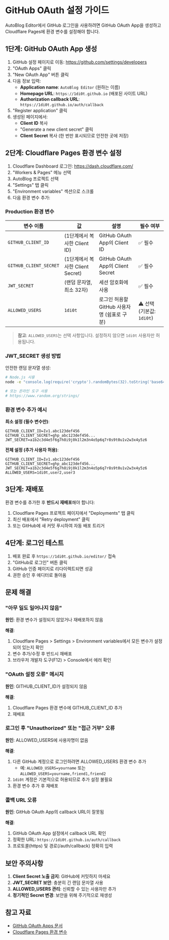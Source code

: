 # GitHub OAuth 설정 가이드

AutoBlog Editor에서 GitHub 로그인을 사용하려면 GitHub OAuth App을 생성하고 Cloudflare Pages에 환경 변수를 설정해야 합니다.

## 1단계: GitHub OAuth App 생성

1. GitHub 설정 페이지로 이동: https://github.com/settings/developers
2. "OAuth Apps" 클릭
3. "New OAuth App" 버튼 클릭
4. 다음 정보 입력:
   - **Application name**: `AutoBlog Editor` (원하는 이름)
   - **Homepage URL**: `https://1di0t.github.io` (배포된 사이트 URL)
   - **Authorization callback URL**: `https://1di0t.github.io/auth/callback`
5. "Register application" 클릭
6. 생성된 페이지에서:
   - **Client ID** 복사
   - "Generate a new client secret" 클릭
   - **Client Secret** 복사 (한 번만 표시되므로 안전한 곳에 저장)

## 2단계: Cloudflare Pages 환경 변수 설정

1. Cloudflare Dashboard 로그인: https://dash.cloudflare.com/
2. "Workers & Pages" 메뉴 선택
3. AutoBlog 프로젝트 선택
4. "Settings" 탭 클릭
5. "Environment variables" 섹션으로 스크롤
6. 다음 환경 변수 추가:

### Production 환경 변수

| 변수 이름 | 값 | 설명 | 필수 여부 |
|----------|-----|------|----------|
| `GITHUB_CLIENT_ID` | (1단계에서 복사한 Client ID) | GitHub OAuth App의 Client ID | ✅ 필수 |
| `GITHUB_CLIENT_SECRET` | (1단계에서 복사한 Client Secret) | GitHub OAuth App의 Client Secret | ✅ 필수 |
| `JWT_SECRET` | (랜덤 문자열, 최소 32자) | 세션 암호화에 사용 | ✅ 필수 |
| `ALLOWED_USERS` | `1di0t` | 로그인 허용할 GitHub 사용자명 (쉼표로 구분) | ⚠️ 선택 (기본값: `1di0t`) |

> **참고**: `ALLOWED_USERS`는 선택 사항입니다. 설정하지 않으면 `1di0t` 사용자만 허용됩니다.

### JWT_SECRET 생성 방법

안전한 랜덤 문자열 생성:

```bash
# Node.js 사용
node -e "console.log(require('crypto').randomBytes(32).toString('base64'))"

# 또는 온라인 도구 사용
# https://www.random.org/strings/
```

### 환경 변수 추가 예시

**최소 설정 (필수 변수만)**:
```
GITHUB_CLIENT_ID=Iv1.abc123def456
GITHUB_CLIENT_SECRET=ghp_abc123def456...
JWT_SECRET=a1b2c3d4e5f6g7h8i9j0k1l2m3n4o5p6q7r8s9t0u1v2w3x4y5z6
```

**전체 설정 (추가 사용자 허용)**:
```
GITHUB_CLIENT_ID=Iv1.abc123def456
GITHUB_CLIENT_SECRET=ghp_abc123def456...
JWT_SECRET=a1b2c3d4e5f6g7h8i9j0k1l2m3n4o5p6q7r8s9t0u1v2w3x4y5z6
ALLOWED_USERS=1di0t,user2,user3
```

## 3단계: 재배포

환경 변수를 추가한 후 **반드시 재배포**해야 합니다:

1. Cloudflare Pages 프로젝트 페이지에서 "Deployments" 탭 클릭
2. 최신 배포에서 "Retry deployment" 클릭
3. 또는 GitHub에 새 커밋 푸시하여 자동 배포 트리거

## 4단계: 로그인 테스트

1. 배포 완료 후 `https://1di0t.github.io/editor/` 접속
2. "GitHub로 로그인" 버튼 클릭
3. GitHub 인증 페이지로 리다이렉트되면 성공
4. 권한 승인 후 에디터로 돌아옴

## 문제 해결

### "아무 일도 일어나지 않음"

**원인**: 환경 변수가 설정되지 않았거나 재배포하지 않음

**해결**:
1. Cloudflare Pages > Settings > Environment variables에서 모든 변수가 설정되어 있는지 확인
2. 변수 추가/수정 후 반드시 재배포
3. 브라우저 개발자 도구(F12) > Console에서 에러 확인

### "OAuth 설정 오류" 메시지

**원인**: GITHUB_CLIENT_ID가 설정되지 않음

**해결**:
1. Cloudflare Pages 환경 변수에 GITHUB_CLIENT_ID 추가
2. 재배포

### 로그인 후 "Unauthorized" 또는 "접근 거부" 오류

**원인**: ALLOWED_USERS에 사용자명이 없음

**해결**:
1. 다른 GitHub 계정으로 로그인하려면 ALLOWED_USERS 환경 변수 추가
   - 예: `ALLOWED_USERS=yourname` 또는 `ALLOWED_USERS=yourname,friend1,friend2`
2. `1di0t` 계정은 기본적으로 허용되므로 추가 설정 불필요
3. 환경 변수 추가 후 재배포

### 콜백 URL 오류

**원인**: GitHub OAuth App의 callback URL이 잘못됨

**해결**:
1. GitHub OAuth App 설정에서 callback URL 확인
2. 정확한 URL: `https://1di0t.github.io/auth/callback`
3. 프로토콜(https) 및 경로(/auth/callback) 정확히 입력

## 보안 주의사항

1. **Client Secret 노출 금지**: GitHub에 커밋하지 마세요
2. **JWT_SECRET 보안**: 충분히 긴 랜덤 문자열 사용
3. **ALLOWED_USERS 관리**: 신뢰할 수 있는 사용자만 추가
4. **정기적인 Secret 변경**: 보안을 위해 주기적으로 재생성

## 참고 자료

- [GitHub OAuth Apps 문서](https://docs.github.com/en/apps/oauth-apps/building-oauth-apps/creating-an-oauth-app)
- [Cloudflare Pages 환경 변수](https://developers.cloudflare.com/pages/configuration/build-configuration/#environment-variables)
